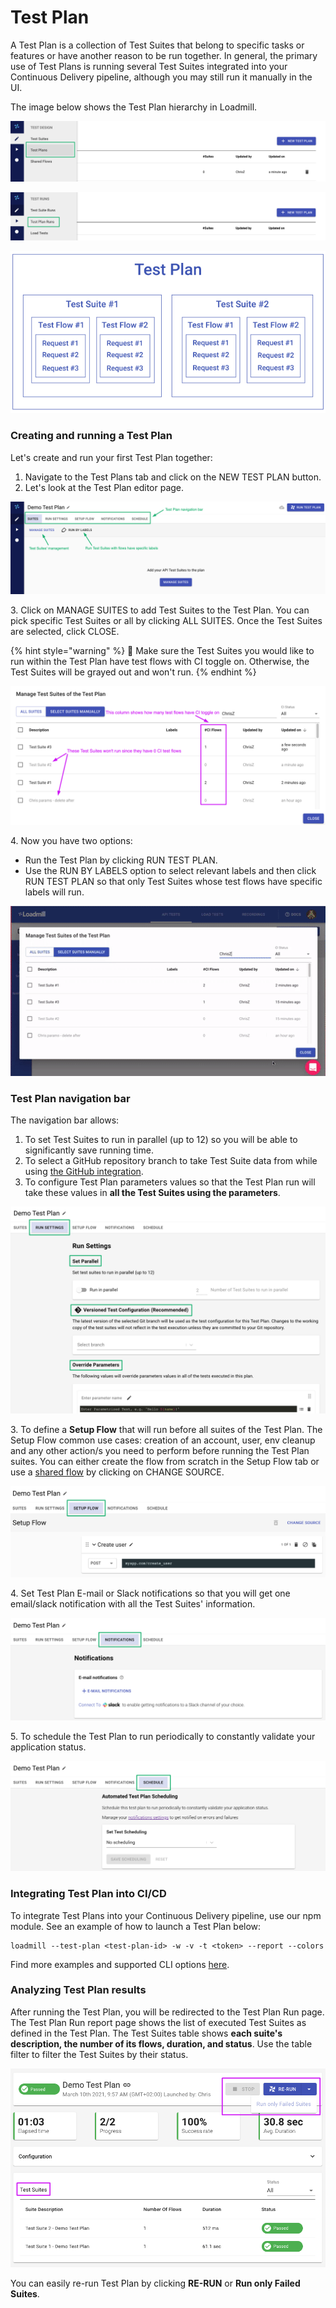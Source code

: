 # Test Plan

A Test Plan is a collection of Test Suites that belong to specific tasks or features or have another reason to be run together. In general, the primary use of Test Plans is running several Test Suites integrated into your Continuous Delivery pipeline, although you may still run it manually in the UI.

The image below shows the Test Plan hierarchy in Loadmill.

![](<../.gitbook/assets/Screenshot (27).png>)

![](<../.gitbook/assets/Screenshot (28).png>)

![](../.gitbook/assets/screen-shot-2021-01-19-at-17.26.24.png)

### Creating and running a Test Plan

Let's create and run your first Test Plan together:

1. Navigate to the Test Plans tab and click on the NEW TEST PLAN button.
2. Let's look at the Test Plan editor page.

![](<../.gitbook/assets/Screenshot (29).png>)

3\. Click on MANAGE SUITES to add Test Suites to the Test Plan. You can pick specific Test Suites or all by clicking ALL SUITES. Once the Test Suites are selected, click CLOSE.

{% hint style="warning" %}
:brain: Make sure the Test Suites you would like to run within the Test Plan have test flows with CI toggle on. Otherwise, the Test Suites will be grayed out and won't run.
{% endhint %}

![](../.gitbook/assets/screenshot-2021-04-05t112455.593.png)

4\. Now you have two options:

* Run the Test Plan by clicking RUN TEST PLAN.
* Use the RUN BY LABELS option to select relevant labels and then click RUN TEST PLAN so that only Test Suites whose test flows have specific labels will run.

![](../.gitbook/assets/ezgif.com-gif-maker-26-.gif)

### Test Plan navigation bar

The navigation bar allows:

1. To set Test Suites to run in parallel (up to 12) so you will be able to significantly save running time.
2. To select a GitHub repository branch to take Test Suite data from while using [the GitHub integration](https://docs.loadmill.com/integrations/github-integration/data-sync-connection-to-github#running-test-plan-with-the-data-committed-to-github).
3. To configure Test Plan parameters values so that the Test Plan run will take these values in **all the Test Suites using the parameters**.

![](<../.gitbook/assets/Screenshot (30).png>)

&#x20; 3\. To define a **Setup Flow** that will run before all suites of the Test Plan. The Setup Flow common use cases: creation of an account, user, env cleanup and any other action/s you need to perform before running the Test Plan suites. You can either create the flow from scratch in the Setup Flow tab or use a [shared flow](https://docs.loadmill.com/collaboration/shared-flows) by clicking on CHANGE SOURCE.

![](<../.gitbook/assets/Screenshot (31).png>)

&#x20; 4\. Set Test Plan E-mail or Slack notifications so that you will get one email/slack notification with all the Test Suites' information.

![](<../.gitbook/assets/Screenshot (32).png>)

&#x20; 5\. To schedule the Test Plan to run periodically to constantly validate your application status.

![](<../.gitbook/assets/Screenshot (33).png>)

### Integrating Test Plan into CI/CD

To integrate Test Plans into your Continuous Delivery pipeline, use our npm module. See an example of how to launch a Test Plan below:

```
loadmill --test-plan <test-plan-id> -w -v -t <token> --report --colors
```

Find more examples and supported CLI options [here](https://www.npmjs.com/package/loadmill).

### Analyzing Test Plan results

After running the Test Plan, you will be redirected to the Test Plan Run page. The Test Plan Run report page shows the list of executed Test Suites as defined in the Test Plan. The Test Suites table shows **each suite's description, the number of its flows, duration, and status**. Use the table filter to filter the Test Suites by their status.

![](../.gitbook/assets/screenshot-2021-03-10t095854.448.png)

You can easily re-run Test Plan by clicking **RE-RUN** or **Run only Failed Suites**.
